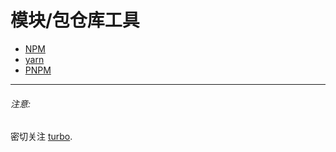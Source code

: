 # 模块/包仓库工具

* [NPM](https://www.npmjs.com/)
* [yarn](https://yarnpkg.com/)
* [PNPM](https://pnpm.js.org/)

***

###### 注意:

密切关注 [turbo](https://medium.com/@ericsimons/introducing-turbo-5x-faster-than-yarn-npm-and-runs-natively-in-browser-cc2c39715403).





































 






